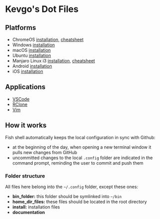 # Kevgo's Dot Files

## Platforms

- ChromeOS [installation](documentation/installation/chromeos.md), [cheatsheet](documentation/chromeos-cheatsheet.md)
- Windows [installation](documentation/installation/windows.md)
- macOS [installation](documentation/installation/macos.md)
- Ubuntu [installation](documentation/installation/ubuntu.md)
- Manjaro Linux i3 [installation](documentation/installation/manjaro_i3.md), [cheatsheet](documentation/i3_cheatsheet.md)
- Android [installation](documentation/installation/android.md)
- iOS [installation](documentation/installation/ios.md)

## Applications

- [VSCode](documentation/vscode/README.md)
- [RClone](documentation/rclone.md)
- [Vim](documentation/vim.md)

## How it works

Fish shell automatically keeps the local configuration in sync with Github:

- at the beginning of the day,
  when opening a new terminal window
  it pulls new changes from GitHub
- uncommitted changes to the local `.config` folder are indicated in the command prompt,
  reminding the user to commit and push them

### Folder structure

All files here belong into the `~/.config` folder, except these ones:

- **bin_folder:** this folder should be symlinked into `~/bin`
- **home_dir_files:** these files should be located in the root directory
- **install:** installation files
- **documentation**
